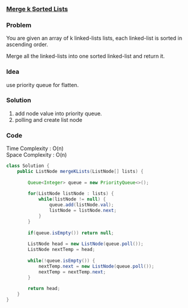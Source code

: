 ### [Merge k Sorted Lists](https://leetcode.com/problems/merge-k-sorted-lists/)

### Problem
You are given an array of k linked-lists lists, each linked-list is sorted in ascending order.

Merge all the linked-lists into one sorted linked-list and return it.

### Idea
use priority queue for flatten.

### Solution
1. add node value into priority queue.
2. polling and create list node

### Code
Time Complexity : O(n) \
Space Complexity : O(n)
```java
class Solution {
    public ListNode mergeKLists(ListNode[] lists) {
        
        Queue<Integer> queue = new PriorityQueue<>();
        
        for(ListNode listNode : lists) {
            while(listNode != null) {
                queue.add(listNode.val);
                listNode = listNode.next;
            }
        }
        
        if(queue.isEmpty()) return null;
        
        ListNode head = new ListNode(queue.poll());
        ListNode nextTemp = head;
        
        while(!queue.isEmpty()) {
            nextTemp.next = new ListNode(queue.poll());
            nextTemp = nextTemp.next;
        }
        
        return head;
    }
}
```
